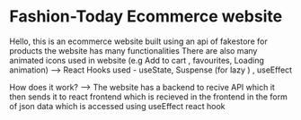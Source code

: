 # Fashion-Today Ecommerce website 
Hello, this is an ecommerce website built using an api of fakestore for products the website has many functionalities There are also many animated icons used in website (e.g Add to cart , favourites, Loading animation)
--> React Hooks used - useState, Suspense (for lazy ) , useEffect

How does it work?
--> The website has a backend to recive API which it then sends it to react frontend which is recieved in the frontend in the form of json data which is accessed using useEffect react hook 


